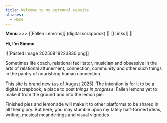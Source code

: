 ```yaml
---
title: Welcome to my personal website
aliases:
  - Home
---
```

**Menu** >>> [[Fallen Lemons]] (digital scrapbook) || [[Links]] || 

**Hi, I’m Simmo**

![[Pasted image 20250818223830.png]]

Sometimes life coach, relational facilitator, musician and obsessive in the arts of relational attunement, connection, community and other such things in the pantry of nourishing human connection. 


This site is brand new (as of August 2025). The intention is for it to be a digital scrapbook; a place to post *things in progress*. Fallen lemons yet to make it from the ground and into the lemon pie. 


Finished pies and lemonade will make it to other platforms to be shared in all their glory. But here, you may stumble upon my lately half-formed ideas, writing, musical meanderings and visual vignettes 
